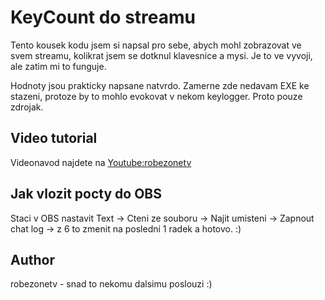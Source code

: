 # KeyCount do streamu

Tento kousek kodu jsem si napsal pro sebe, abych mohl zobrazovat ve svem streamu,
kolikrat jsem se dotknul klavesnice a mysi. Je to ve vyvoji, ale zatim mi to funguje.

Hodnoty jsou prakticky napsane natvrdo. Zamerne zde nedavam EXE ke stazeni, protoze by to
mohlo evokovat v nekom keylogger. Proto pouze zdrojak.

## Video tutorial

Videonavod najdete na [Youtube:robezonetv](https://www.youtube.com/watch?v=gByifkyiMmo)

## Jak vlozit pocty do OBS

Staci v OBS nastavit Text -> Cteni ze souboru -> Najit umisteni -> Zapnout chat log -> z 6
to zmenit na posledni 1 radek a hotovo. :)

## Author

robezonetv - snad to nekomu dalsimu poslouzi :)
